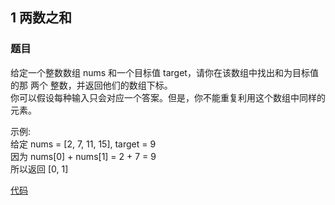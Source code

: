 ## 1 两数之和
### 题目
给定一个整数数组 nums 和一个目标值 target，请你在该数组中找出和为目标值的那 两个 整数，并返回他们的数组下标。<br>
你可以假设每种输入只会对应一个答案。但是，你不能重复利用这个数组中同样的元素。

示例:<br>
给定 nums = [2, 7, 11, 15], target = 9<br>
因为 nums[0] + nums[1] = 2 + 7 = 9<br>
所以返回 [0, 1]

[代码](https://github.com/mmmmmhh/LeetCode-Python-/blob/master/1%20%E4%B8%A4%E6%95%B0%E4%B9%8B%E5%92%8C/code)
